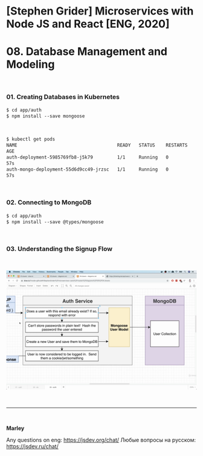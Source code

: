 # [Stephen Grider] Microservices with Node JS and React [ENG, 2020]

# 08. Database Management and Modeling

<br/>

### 01. Creating Databases in Kubernetes

    $ cd app/auth
    $ npm install --save mongoose

<br/>

    $ kubectl get pods
    NAME                                     READY   STATUS    RESTARTS   AGE
    auth-deployment-5985769fb8-j5k79         1/1     Running   0          57s
    auth-mongo-deployment-55d6d9cc49-jrzsc   1/1     Running   0          57s

<br/>

### 02. Connecting to MongoDB

    $ cd app/auth
    $ npm install --save @types/mongoose

<br/>

### 03. Understanding the Signup Flow

<br/>

![Application](/img/pic-08-01.png?raw=true)

<br/>

---

<br/>

**Marley**

Any questions on eng: https://jsdev.org/chat/
Любые вопросы на русском: https://jsdev.ru/chat/
